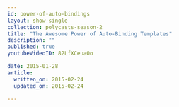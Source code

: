```yaml
---
id: power-of-auto-bindings
layout: show-single
collection: polycasts-season-2
title: "The Awesome Power of Auto-Binding Templates"
description: ""
published: true
youtubeVideoID: 82LfXCeuaOo

date: 2015-01-28
article:
  written_on: 2015-02-24
  updated_on: 2015-02-24

---
```

